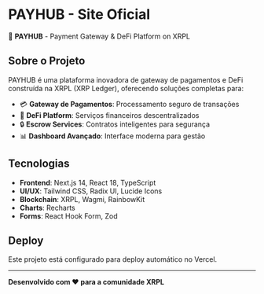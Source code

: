 # PAYHUB - Site Oficial

🚀 **PAYHUB** - Payment Gateway & DeFi Platform on XRPL

## Sobre o Projeto

PAYHUB é uma plataforma inovadora de gateway de pagamentos e DeFi construída na XRPL (XRP Ledger), oferecendo soluções completas para:

- 💳 **Gateway de Pagamentos**: Processamento seguro de transações
- 🏦 **DeFi Platform**: Serviços financeiros descentralizados
- 🔒 **Escrow Services**: Contratos inteligentes para segurança
- 📊 **Dashboard Avançado**: Interface moderna para gestão

## Tecnologias

- **Frontend**: Next.js 14, React 18, TypeScript
- **UI/UX**: Tailwind CSS, Radix UI, Lucide Icons
- **Blockchain**: XRPL, Wagmi, RainbowKit
- **Charts**: Recharts
- **Forms**: React Hook Form, Zod

## Deploy

Este projeto está configurado para deploy automático no Vercel.

---

**Desenvolvido com ❤️ para a comunidade XRPL**